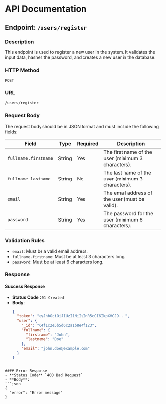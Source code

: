 # API Documentation

## Endpoint: `/users/register`

### Description
This endpoint is used to register a new user in the system. It validates the input data, hashes the password, and creates a new user in the database.

### HTTP Method
`POST`

### URL
`/users/register`

### Request Body
The request body should be in JSON format and must include the following fields:

| Field               | Type   | Required | Description                                      |
|---------------------|--------|----------|--------------------------------------------------|
| `fullname.firstname`| String | Yes      | The first name of the user (minimum 3 characters). |
| `fullname.lastname` | String | No       | The last name of the user (minimum 3 characters). |
| `email`             | String | Yes      | The email address of the user (must be valid).    |
| `password`          | String | Yes      | The password for the user (minimum 6 characters). |

### Validation Rules
- `email`: Must be a valid email address.
- `fullname.firstname`: Must be at least 3 characters long.
- `password`: Must be at least 6 characters long.

### Response

#### Success Response
- **Status Code** `201 Created`
- **Body**:
  ```json
  {
    "token": "eyJhbGciOiJIUzI1NiIsInR5cCI6IkpXVCJ9...",
    "user": {
      "_id": "64f1c2e5b5d6c2a1b8e4f123",
      "fullname": {
        "firstname": "John",
        "lastname": "Doe"
      },
      "email": "john.doe@example.com"
    }
  }
```

#### Error Response
- **Status Code** `400 Bad Request`
- **Body**:
```json
{
  "error": "Error message"
}
```